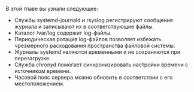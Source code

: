 В этой главе вы узнали следующее:

* Службы systemd-journald и rsyslog регистрируют сообщения журнала и записывают их в соответствующие файлы.
* Каталог /var/log содержит log-файлы.
* Периодическая ротация log-файлов позволяет избежать чрезмерного расходования пространства файловой системы.
* Журналы systemd являются временными и не сохраняются при перезагрузке.
* Служба chronyd помогает синхронизировать настройки времени с источником времени.
* Часовой пояс сервера можно обновить в соответствии с его местоположением.
